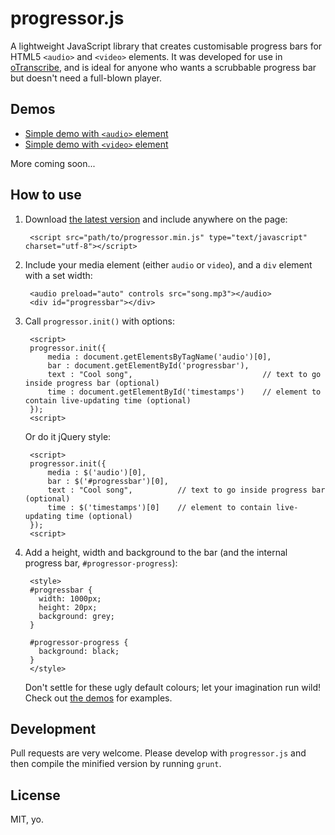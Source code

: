 # progressor.js

A lightweight JavaScript library that creates customisable progress bars for HTML5 `<audio>` and `<video>` elements. It was developed for use in [oTranscribe](http://github.com/oTranscribe/oTranscribe), and is ideal for anyone who wants a scrubbable progress bar but doesn't need a full-blown player.

## Demos

* [Simple demo with `<audio>` element](http://jsfiddle.net/88tQN/)
* [Simple demo with `<video>` element](http://jsfiddle.net/qA6ZU/)

More coming soon...

## How to use

1. Download [the latest version](https://raw.github.com/ejb/progressor.js/master/progressor.min.js) and include anywhere on the page:

        <script src="path/to/progressor.min.js" type="text/javascript" charset="utf-8"></script>

2. Include your media element (either `audio` or `video`), and a `div` element with a set width:

        <audio preload="auto" controls src="song.mp3"></audio>
        <div id="progressbar"></div>

3. Call `progressor.init()` with options:

        <script>
        progressor.init({
            media : document.getElementsByTagName('audio')[0],
            bar : document.getElementById('progressbar'),
            text : "Cool song",                             // text to go inside progress bar (optional)
            time : document.getElementById('timestamps')    // element to contain live-updating time (optional)
        });
        <script>
            
    Or do it jQuery style:
    
        <script>
        progressor.init({
            media : $('audio')[0],
            bar : $('#progressbar')[0],
            text : "Cool song",          // text to go inside progress bar (optional)
            time : $('timestamps')[0]    // element to contain live-updating time (optional)
        });
        <script>    

4. Add a height, width and background to the bar (and the internal progress bar, `#progressor-progress`):

        <style>
        #progressbar {
          width: 1000px;
          height: 20px;
          background: grey;
        }

        #progressor-progress {
          background: black;
        }
        </style>
        
    Don't settle for these ugly default colours; let your imagination run wild! Check out [the demos](#demos) for examples.
    
## Development

Pull requests are very welcome. Please develop with `progressor.js` and then compile the minified version by running `grunt`.

## License

MIT, yo.
